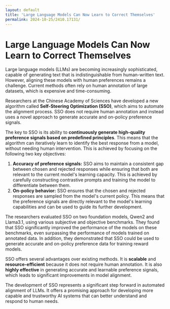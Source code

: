 ```yaml
---
layout: default
title: 'Large Language Models Can Now Learn to Correct Themselves'
permalink: 2024-10-25/2410.17131/
---
```

# Large Language Models Can Now Learn to Correct Themselves

Large language models (LLMs) are becoming increasingly sophisticated, capable of generating text that is indistinguishable from human-written text. However, aligning these models with human preferences remains a challenge. Current methods often rely on human annotation of large datasets, which is expensive and time-consuming.  

Researchers at the Chinese Academy of Sciences have developed a new algorithm called **Self-Steering Optimization (SSO)**, which aims to automate the alignment process. SSO does not require human annotation and instead uses a novel approach to generate accurate and on-policy preference signals.

The key to SSO is its ability to **continuously generate high-quality preference signals based on predefined principles**. This means that the algorithm can iteratively learn to identify the best response from a model, without needing human intervention. This is achieved by focusing on the following two key objectives:

1. **Accuracy of preference signals:** SSO aims to maintain a consistent gap between chosen and rejected responses while ensuring that both are relevant to the current model's learning capacity. This is achieved by carefully constructing contrastive prompts and training the model to differentiate between them.
2. **On-policy behavior:**  SSO ensures that the chosen and rejected responses are sampled from the model's current policy. This means that the preference signals are directly relevant to the model's learning capabilities and can be used to guide its further development.

The researchers evaluated SSO on two foundation models, Qwen2 and Llama3.1, using various subjective and objective benchmarks. They found that SSO significantly improved the performance of the models on these benchmarks, even surpassing the performance of models trained on annotated data. In addition, they demonstrated that SSO could be used to generate accurate and on-policy preference data for training reward models.

SSO offers several advantages over existing methods. It is **scalable** and **resource-efficient** because it does not require human annotation. It is also **highly effective** in generating accurate and learnable preference signals, which leads to significant improvements in model alignment.  

The development of SSO represents a significant step forward in automated alignment of LLMs. It offers a promising approach for developing more capable and trustworthy AI systems that can better understand and respond to human needs. 
